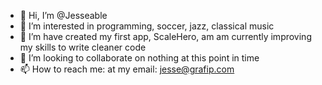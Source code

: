 - 👋 Hi, I’m @Jesseable
- 👀 I’m interested in programming, soccer, jazz, classical music
- 🌱 I’m have created my first app, ScaleHero, am am currently improving my skills to write cleaner code
- 💞️ I’m looking to collaborate on nothing at this point in time
- 📫 How to reach me: at my email: jesse@grafip.com

<!---
Jesseable/Jesseable is a ✨ special ✨ repository because its `README.md` (this file) appears on your GitHub profile.
You can click the Preview link to take a look at your changes.
--->
